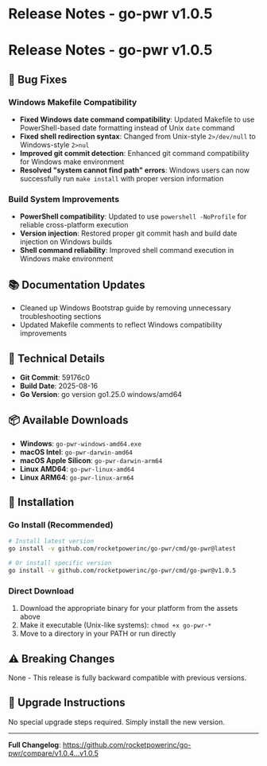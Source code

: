 # Release Notes - go-pwr v1.0.5

# Release Notes - go-pwr v1.0.5

## 🐛 Bug Fixes

### Windows Makefile Compatibility

- **Fixed Windows date command compatibility**: Updated Makefile to use PowerShell-based date formatting instead of Unix `date` command
- **Fixed shell redirection syntax**: Changed from Unix-style `2>/dev/null` to Windows-style `2>nul`
- **Improved git commit detection**: Enhanced git command compatibility for Windows make environment
- **Resolved "system cannot find path" errors**: Windows users can now successfully run `make install` with proper version information

### Build System Improvements

- **PowerShell compatibility**: Updated to use `powershell -NoProfile` for reliable cross-platform execution
- **Version injection**: Restored proper git commit hash and build date injection on Windows builds
- **Shell command reliability**: Improved shell command execution in Windows make environment

## 📚 Documentation Updates

- Cleaned up Windows Bootstrap guide by removing unnecessary troubleshooting sections
- Updated Makefile comments to reflect Windows compatibility improvements

## 🔧 Technical Details

- **Git Commit**: 59176c0
- **Build Date**: 2025-08-16
- **Go Version**: go version go1.25.0 windows/amd64

## 📦 Available Downloads

- **Windows**: `go-pwr-windows-amd64.exe`
- **macOS Intel**: `go-pwr-darwin-amd64`
- **macOS Apple Silicon**: `go-pwr-darwin-arm64`
- **Linux AMD64**: `go-pwr-linux-amd64`
- **Linux ARM64**: `go-pwr-linux-arm64`

## 🔧 Installation

### Go Install (Recommended)

```bash
# Install latest version
go install -v github.com/rocketpowerinc/go-pwr/cmd/go-pwr@latest

# Or install specific version
go install -v github.com/rocketpowerinc/go-pwr/cmd/go-pwr@v1.0.5
```

### Direct Download

1. Download the appropriate binary for your platform from the assets above
2. Make it executable (Unix-like systems): `chmod +x go-pwr-*`
3. Move to a directory in your PATH or run directly

## ⚠️ Breaking Changes

None - This release is fully backward compatible with previous versions.

## 🔄 Upgrade Instructions

No special upgrade steps required. Simply install the new version.

---

**Full Changelog**: https://github.com/rocketpowerinc/go-pwr/compare/v1.0.4...v1.0.5
